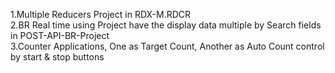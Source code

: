 1.Multiple Reducers Project in RDX-M.RDCR  
2.BR Real time using Project have the display data multiple by Search fields in POST-API-BR-Project  
3.Counter Applications, One as Target Count, Another as Auto Count control by start & stop buttons 
